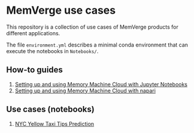 # MemVerge use cases

This repository is a collection of use cases of MemVerge products for different applications.

The file `environment.yml` describes a minimal conda environment that can
execute the notebooks in `Notebooks/`.

## How-to guides

1. [Setting up and using Memory Machine Cloud with Jupyter Notebooks](MMCloud/memory_machine_cloud.md)
2. [Setting up and using Memory Machine Cloud with napari](napari/napari-mmcloud.md)

## Use cases (notebooks)

1. [NYC Yellow Taxi Tips Prediction](Notebooks/01_NYC_Yellow_Taxi_Tips_Prediction.ipynb)
